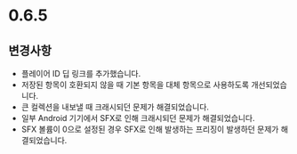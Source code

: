 # 0.6.5

## 변경사항

- 플레이어 ID 딥 링크를 추가했습니다.
- 저장된 항목이 호환되지 않을 때 기본 항목을 대체 항목으로 사용하도록 개선되었습니다.
- 큰 컬렉션을 내보낼 때 크래시되던 문제가 해결되었습니다.
- 일부 Android 기기에서 SFX로 인해 크래시되던 문제가 해결되었습니다.
- SFX 볼륨이 0으로 설정된 경우 SFX로 인해 발생하는 프리징이 발생하던 문제가 해결되었습니다.
